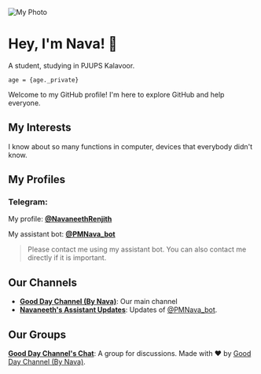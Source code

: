 ![My Photo](https://telegra.ph/file/6218b06b40fcd5d047f00.jpg)
# Hey, I'm Nava! 👋

A student, studying in PJUPS Kalavoor.

```
age = {age._private}
```

Welcome to my GitHub profile! I'm here to explore GitHub and help everyone.

## My Interests

I know about so many functions in computer, devices that everybody didn't know.

## My Profiles

### Telegram:

My profile: **[@NavaneethRenjith](https://telegram.me/NavaneethRenjith)**

My assistant bot: **[@PMNava_bot](https://telegram.me/PMNava_bot)**

> Please contact me using my assistant bot. You can also contact me directly if it is important.

## Our Channels

* **[Good Day Channel (By Nava)](https://telegram.me/GoodDayNava)**:
Our main channel
* **[Navaneeth's Assistant Updates](https://telegram.me/NoPMNava)**:
Updates of [@PMNava_bot](https://t.me/PMNava_bot).

## Our Groups

**[Good Day Channel's Chat](https://t.me/GoodDayNChat)**:
A group for discussions. 
Made with ❤️ by [Good Day Channel (By Nava)](https://t.me/GoodDayNava).


<!---
Navaneeth-Renjith-8282/Navaneeth-Renjith-8282 is a ✨ special ✨ repository because its `README.md` (this file) appears on your GitHub profile.
You can click the Preview link to take a look at your changes.
--->
